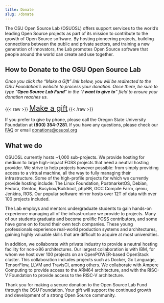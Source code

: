 ```yaml
---
title: Donate
slug: /donate
---
```


The OSU Open Source Lab (OSUOSL) offers support services to the world’s leading Open Source projects as part of its
mission to contribute to the growth of Open Source software. By hosting pioneering projects, building connections
between the public and private sectors, and training a new generation of  innovators, the Lab promotes Open Source
software that people around the world can create and use together.

## How to Donate to the OSU Open Source Lab

_Once you click the “Make a Gift” link below, you will be redirected to the OSU Foundation’s website to process your
donation. Once there, be sure to type “**Open Source Lab Fund**” in the “**I want to give to**” field to ensure your
donation reaches us._

{{< raw >}}
<a class="link-button" style="font-size: 1.5rem" href="https://give.fororegonstate.org/PL1Uv3Fkug"><i class="fa-solid
fa-hand-holding-dollar"></i> Make a gift</a>
{{< /raw >}}

If you prefer to give by phone, please call the Oregon State University Foundation at **(800) 354-7281**. If you have
any questions, please check our [FAQ](/donate/faq) or email <donations@osuosl.org>

## What we do

OSUOSL currently hosts ~1,000 sub-projects. We provide hosting for medium to large high-impact FOSS projects that need a
neutral hosting provider. We strive to help projects however possible: from simply providing access to a virtual
machine, all the way to fully managing their infrastructure. Some of the high-profile projects for which we currently
provide hosting include: The Linux Foundation, PostmarketOS, Debian, Fedora, Gentoo, Busybox/Buildroot, phpBB, GCC
Compile Farm, qemu, Jenkins, ROS. Our popular software mirror hosts over 12T of data with over 100 projects included.

The Lab employs and mentors undergraduate students to gain hands-on experience managing all of the infrastructure we
provide to projects. Many of our students graduate and become prolific FOSS contributors, and some have gone on to found
their own tech companies. These young professionals experience real-world production systems and architectures, gaining
highly valuable skills that are difficult to acquire at most universities.

In addition, we collaborate with private industry to provide a neutral hosting facility for non-x86 architectures. Our
largest collaboration is with IBM, for whom we host over 100 projects on an OpenPOWER-based OpenStack cluster. This
collaboration includes projects such as Docker, Go Language, TensorFlow, LLVM and TravisCI, among others. We collaborate
with Ampere Computing to provide access to the ARM64 architecture, and with the RISC-V Foundation to provide access to
the RISC-V architecture.

Thank you for making a secure donation to the Open Source Lab Fund through the OSU Foundation. Your gift will support
the continued growth and development of a strong Open Source community.

